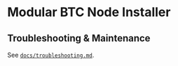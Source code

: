 # Modular BTC Node Installer

## Troubleshooting & Maintenance
See [`docs/troubleshooting.md`](docs/troubleshooting.md).
